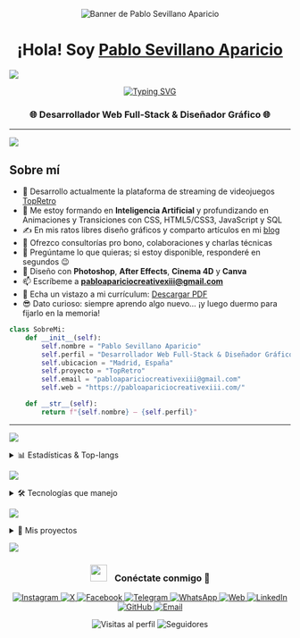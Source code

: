 <!-- ========== BANNER ========== -->
<p align="center">
  <img src="https://ibb.co/kg0nNrF3" alt="Banner de Pablo Sevillano Aparicio" />
</p>

<!-- ========== ENCABEZADO / INTRODUCCIÓN ========== -->
<h1 align="center">
  ¡Hola! Soy <a href="https://pabloapariciocreativexiii.com/linktree" target="_blank">Pablo Sevillano Aparicio</a>
</h1>


<a href="https://www.youtube.com/watch?v=dQw4w9WgXcQ"><img src="https://user-images.githubusercontent.com/73097560/115834477-dbab4500-a447-11eb-908a-139a6edaec5c.gif"></a>
<!-- typing SVG -->
<p align="center">
  <a href="https://github.com/DenverCoder1/readme-typing-svg">
    <img
      src="https://readme-typing-svg.herokuapp.com?font=Time+New+Roman&color=cyan&size=25&center=true&vCenter=true&width=600&height=100&lines=Desarrollador+Web+Full-Stack;Diseñador+Gráfico;Programador+Full-Stack;Administrador+de+Sistemas;Editor+Multimedia"
      alt="Typing SVG"/>
  </a>
</p>

<h3 align="center">
  🌐 Desarrollador Web Full-Stack & Diseñador Gráfico 🌐
</h3>



---

<a href="https://www.youtube.com/watch?v=dQw4w9WgXcQ"><img src="https://user-images.githubusercontent.com/73097560/115834477-dbab4500-a447-11eb-908a-139a6edaec5c.gif"></a>

## Sobre mí


- 🔭 Desarrollo actualmente la plataforma de streaming de videojuegos [TopRetro](https://topretro.es/)
- 🌱 Me estoy formando en **Inteligencia Artificial** y profundizando en Animaciones y Transiciones con CSS, HTML5/CSS3, JavaScript y SQL
- ✍️ En mis ratos libres diseño gráficos y comparto artículos en mi [blog]([https://pabloapariciocreativexiii.com/](https://pabloapariciocreativexiii.com/blog))
- 🤝 Ofrezco consultorías pro bono, colaboraciones y charlas técnicas
- 💬 Pregúntame lo que quieras; si estoy disponible, responderé en segundos 😉
- 🎨 Diseño con **Photoshop**, **After Effects**, **Cinema 4D** y **Canva**
- 📫 Escríbeme a **pabloapariciocreativexiii@gmail.com**
- 📄 Echa un vistazo a mi currículum: [Descargar PDF](https://pabloapariciocreativexiii.com/download-cv)
- 😎 Dato curioso: siempre aprendo algo nuevo… ¡y luego duermo para fijarlo en la memoria!

```python
class SobreMi:
    def __init__(self):
        self.nombre = "Pablo Sevillano Aparicio"
        self.perfil = "Desarrollador Web Full-Stack & Diseñador Gráfico"
        self.ubicacion = "Madrid, España"
        self.proyecto = "TopRetro"
        self.email = "pabloapariciocreativexiii@gmail.com"
        self.web = "https://pabloapariciocreativexiii.com/"

    def __str__(self):
        return f"{self.nombre} — {self.perfil}"
```

---


<a href="https://www.youtube.com/watch?v=dQw4w9WgXcQ"><img src="https://user-images.githubusercontent.com/73097560/115834477-dbab4500-a447-11eb-908a-139a6edaec5c.gif"></a>

<!-- ========== ESTADÍSTICAS & TOP-LANGS ========== -->
<details>
  <summary>📊 Estadísticas &amp; Top-langs</summary>

  <table align="center">
    <tr>
      <!-- GitHub Readme Stats (solo público) -->
      <td align="center">
        <a href="https://github.com/kampexiii">
          <img
            src="https://github-readme-stats.vercel.app/api?username=kampexiii&show_icons=true&theme=algolia&bg_color=007eff&text_color=ffffff&icon_color=ffffff&title_color=ffffff"
            height="180em"
            alt="GitHub Stats" />
        </a>
      </td>
      <td align="center">
        <a href="https://github.com/kampexiii">
          <img
            height="180em"
            src="https://github-readme-stats.vercel.app/api/top-langs?username=kampexiii&amp;layout=compact&amp;langs_count=10&amp;theme=algolia&amp;bg_color=007eff&amp;text_color=ffffff&amp;title_color=ffffff"
            alt="Top Languages" />
        </a>
      </td>
    </tr>
  </table>
</details>


<a href="https://www.youtube.com/watch?v=dQw4w9WgXcQ"><img src="https://user-images.githubusercontent.com/73097560/115834477-dbab4500-a447-11eb-908a-139a6edaec5c.gif"></a>

<details>
<summary>🛠 Tecnologías que manejo</summary>

### 🖥️ Lenguajes & Frameworks
<p align="center">
  <img alt="Java" src="https://img.shields.io/badge/Java-ED8B00?style=for-the-badge&logo=java&logoColor=white" />
  <img alt="PHP" src="https://img.shields.io/badge/PHP-777BB4?style=for-the-badge&logo=php&logoColor=white" />
  <img alt="HTML5" src="https://img.shields.io/badge/HTML5-E34F26?style=for-the-badge&logo=html5&logoColor=white" />
  <img alt="CSS3" src="https://img.shields.io/badge/CSS3-1572B6?style=for-the-badge&logo=css3&logoColor=white" />
  <img alt="JavaScript" src="https://img.shields.io/badge/JavaScript-F7DF1E?style=for-the-badge&logo=javascript&logoColor=black" />
  <img alt="React" src="https://img.shields.io/badge/React-61DAFB?style=for-the-badge&logo=react&logoColor=black" />
  <img alt="Node.js" src="https://img.shields.io/badge/Node.js-339933?style=for-the-badge&logo=node.js&logoColor=white" />
  <img alt="Laravel" src="https://img.shields.io/badge/Laravel-FF2D20?style=for-the-badge&logo=laravel&logoColor=white" />
  <img alt="WordPress" src="https://img.shields.io/badge/WordPress-21759B?style=for-the-badge&logo=wordpress&logoColor=white" />
  <img alt="Tailwind CSS" src="https://img.shields.io/badge/Tailwind_CSS-06B6D4?style=for-the-badge&logo=tailwind-css&logoColor=white" />
  <img alt="Bootstrap" src="https://img.shields.io/badge/Bootstrap-563D7C?style=for-the-badge&logo=bootstrap&logoColor=white" />
</p>

### 🗄️ Bases de datos (nivel básico)
<p align="center">
  <img alt="MySQL" src="https://img.shields.io/badge/MySQL-4479A1?style=for-the-badge&logo=mysql&logoColor=white" />
  <img alt="PostgreSQL" src="https://img.shields.io/badge/PostgreSQL-316192?style=for-the-badge&logo=postgresql&logoColor=white" />
  <img alt="SQLite" src="https://img.shields.io/badge/SQLite-07405E?style=for-the-badge&logo=sqlite&logoColor=white" />
  <img alt="MariaDB" src="https://img.shields.io/badge/MariaDB-003545?style=for-the-badge&logo=mariadb&logoColor=white" />
</p>

### 🛠️ Herramientas & Diseño
<p align="center">
  <img alt="VS Code" src="https://img.shields.io/badge/VS%20Code-007ACC?style=for-the-badge&logo=visual-studio-code&logoColor=white" />
  <img alt="Git" src="https://img.shields.io/badge/Git-F05032?style=for-the-badge&logo=git&logoColor=white" />
  <img alt="GitHub" src="https://img.shields.io/badge/GitHub-000000?style=for-the-badge&logo=github&logoColor=white" />
  <img alt="Linux" src="https://img.shields.io/badge/Linux-FCC624?style=for-the-badge&logo=linux&logoColor=black" />
  <img alt="Figma" src="https://img.shields.io/badge/Figma-F24E1E?style=for-the-badge&logo=figma&logoColor=white" />
  <img alt="Cinema 4D" src="https://img.shields.io/badge/Cinema_4D-190057?style=for-the-badge&logo=cinema-4d&logoColor=white" />
  <img alt="Photoshop" src="https://img.shields.io/badge/Photoshop-31A8FF?style=for-the-badge&logo=adobe-photoshop&logoColor=white" />
  <img alt="After Effects" src="https://img.shields.io/badge/After%20Effects-9999FF?style=for-the-badge&logo=adobe-after-effects&logoColor=white" />
  <img alt="Illustrator" src="https://img.shields.io/badge/Illustrator-FF9A00?style=for-the-badge&logo=adobe-illustrator&logoColor=white" />
  <img alt="Canva" src="https://img.shields.io/badge/Canva-00C4CC?style=for-the-badge&logo=canva&logoColor=white" />
  <img alt="Postman" src="https://img.shields.io/badge/Postman-FF6C37?style=for-the-badge&logo=postman&logoColor=white" />
</p>
</details>


<a href="https://www.youtube.com/watch?v=dQw4w9WgXcQ"><img src="https://user-images.githubusercontent.com/73097560/115834477-dbab4500-a447-11eb-908a-139a6edaec5c.gif"></a>

<details>
  <summary>🚀 Mis proyectos</summary>

  <br/>
  <a href="https://github.com/kampexiii/TopRetro">
    <img align="center" src="https://github-readme-stats.vercel.app/api/pin/?username=kampexiii&repo=TopRetro&theme=algolia" alt="TopRetro repo" />
  </a>
  <a href="https://github.com/kampexiii/MyWebApp">
    <img align="center" src="https://github-readme-stats.vercel.app/api/pin/?username=kampexiii&repo=MyWebApp&theme=algolia" alt="MyWebApp repo" />
  </a>
  <a href="https://github.com/kampexiii/OtherProject">
    <img align="center" src="https://github-readme-stats.vercel.app/api/pin/?username=kampexiii&repo=OtherProject&theme=algolia" alt="OtherProject repo" />
  </a>

</details>


<a href="https://www.youtube.com/watch?v=dQw4w9WgXcQ"><img src="https://user-images.githubusercontent.com/73097560/115834477-dbab4500-a447-11eb-908a-139a6edaec5c.gif"></a>

<h3 align="center">
  <img src="https://media.giphy.com/media/iY8CRBdQXODJSCERIr/giphy.gif" width="30" height="30" style="margin-right:10px;" />
  Conéctate conmigo 🤝
</h3>

<p align="center">
  <a href="https://www.instagram.com/pabloapariciocreative/" target="_blank">
    <img src="https://img.icons8.com/doodle/40/000000/instagram-new--v2.png" alt="Instagram"/>
  </a>
  <a href="https://x.com/PACreative_XIII" target="_blank">
    <img src="https://img.icons8.com/doodle/40/000000/twitter--v1.png" alt="X"/>
  </a>
  <a href="https://www.facebook.com/PabloAparicioCreativeXIII/" target="_blank">
    <img src="https://img.icons8.com/doodle/40/000000/facebook-new.png" alt="Facebook"/>
  </a>
  <a href="https://t.me/pacreativeXIII" target="_blank">
    <img src="https://img.icons8.com/doodle/40/000000/telegram-app.png" alt="Telegram"/>
  </a>
  <a href="https://wa.me/34123456789" target="_blank">
    <img src="https://img.icons8.com/doodle/40/000000/whatsapp--v1.png" alt="WhatsApp"/>
  </a>
  <a href="https://pabloapariciocreativexiii.com/" target="_blank">
    <img src="https://img.icons8.com/doodle/40/000000/globe--v1.png" alt="Web"/>
  </a>
  <a href="https://es.linkedin.com/in/pablo-sevillano-aparicio-593430170" target="_blank">
    <img src="https://img.icons8.com/doodle/40/000000/linkedin--v2.png" alt="LinkedIn"/>
  </a>
  <a href="https://github.com/kampexiii" target="_blank">
    <img src="https://img.icons8.com/doodle/40/000000/github--v1.png" alt="GitHub"/>
  </a>
  <a href="mailto:pabloapariciocreativexiii@gmail.com" target="_blank">
    <img src="https://img.icons8.com/doodle/40/000000/new-post.png" alt="Email"/>
  </a>
</p>


<div align="center">
  <img
    src="https://komarev.com/ghpvc/?username=kampexiii&label=Visitas%20al%20perfil&color=0e75b6&style=flat-square"
    alt="Visitas al perfil" />
  <img
    src="https://img.shields.io/github/followers/kampexiii?label=Seguidores&style=flat-square&logo=github&logoColor=white"
    alt="Seguidores" />
</div>













